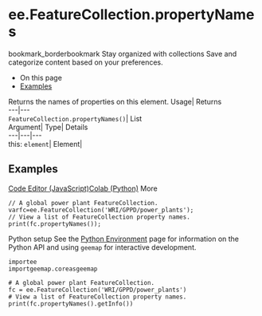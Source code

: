  
#  ee.FeatureCollection.propertyNames 
bookmark_borderbookmark Stay organized with collections  Save and categorize content based on your preferences.
  * On this page
  * [Examples](https://developers.google.com/earth-engine/apidocs/ee-featurecollection-propertynames#examples)


Returns the names of properties on this element. 
Usage| Returns  
---|---  
`FeatureCollection.propertyNames()`| List  
Argument| Type| Details  
---|---|---  
this: `element`| Element|   
## Examples
[Code Editor (JavaScript)](https://developers.google.com/earth-engine/apidocs/ee-featurecollection-propertynames#code-editor-javascript-sample)[Colab (Python)](https://developers.google.com/earth-engine/apidocs/ee-featurecollection-propertynames#colab-python-sample) More
```
// A global power plant FeatureCollection.
varfc=ee.FeatureCollection('WRI/GPPD/power_plants');
// View a list of FeatureCollection property names.
print(fc.propertyNames());
```
Python setup
See the [ Python Environment](https://developers.google.com/earth-engine/guides/python_install) page for information on the Python API and using `geemap` for interactive development.
```
importee
importgeemap.coreasgeemap
```
```
# A global power plant FeatureCollection.
fc = ee.FeatureCollection('WRI/GPPD/power_plants')
# View a list of FeatureCollection property names.
print(fc.propertyNames().getInfo())
```

